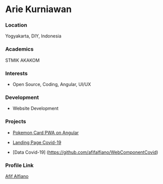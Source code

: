 # Arie Kurniawan

### Location

Yogyakarta, DIY, Indonesia

### Academics

STMIK AKAKOM

### Interests

- Open Source, Coding, Angular, UI/UX

### Development

- Website Development

### Projects

- [Pokemon Card PWA on Angular](https://github.com/afifalfiano/pokemonCard) 

- [Landing Page Covid-19](https://github.com/afifalfiano/WebComponentCovid)

- [Data Covid-19] (https://github.com/afifalfiano/WebComponentCovid)

### Profile Link

[Afif Alfiano](https://github.com/afifalfiano)
